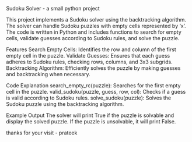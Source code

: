 Sudoku Solver - a small python project

This project implements a Sudoku solver using the backtracking algorithm. The solver can handle Sudoku puzzles with empty cells represented by ‘x’. The code is written in Python and includes functions to search for empty cells, 
validate guesses according to Sudoku rules, and solve the puzzle.

Features
Search Empty Cells: Identifies the row and column of the first empty cell in the puzzle.
Validate Guesses: Ensures that each guess adheres to Sudoku rules, checking rows, columns, and 3x3 subgrids.
Backtracking Algorithm: Efficiently solves the puzzle by making guesses and backtracking when necessary.

Code Explanation
search_empty_rc(puzzle): Searches for the first empty cell in the puzzle.
valid_sudoku(puzzle, guess, row, col): Checks if a guess is valid according to Sudoku rules.
solve_sudoku(puzzle): Solves the Sudoku puzzle using the backtracking algorithm.

Example Output
The solver will print True if the puzzle is solvable and display the solved puzzle. If the puzzle is unsolvable, it will print False.

thanks for your visit - prateek 
